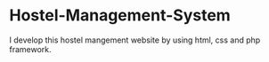 # Hostel-Management-System
I develop this hostel mangement website by using html, css and php framework. 
